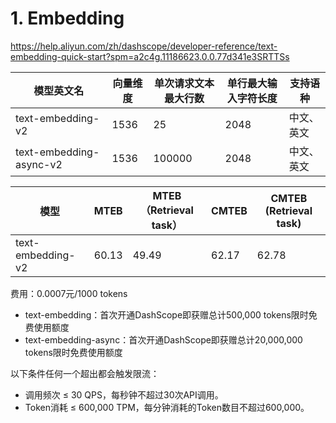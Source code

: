 # 1. Embedding

https://help.aliyun.com/zh/dashscope/developer-reference/text-embedding-quick-start?spm=a2c4g.11186623.0.0.77d341e3SRTTSs

| 模型英文名 | 向量维度 | 单次请求文本最大行数 | 单行最大输入字符长度 | 支持语种 |
| --- |------|------------|------------| --- |
| text-embedding-v2 | 1536 | 25         | 2048       | 中文、英文 |
| text-embedding-async-v2 | 1536 | 100000         | 2048       | 中文、英文 |

| 模型 | MTEB | MTEB（Retrieval task） | CMTEB | CMTEB (Retrieval task) |
| --- |------|------------|------------| --- |
| text-embedding-v2 | 60.13 | 49.49 | 62.17 | 62.78 |


费用：0.0007元/1000 tokens

- text-embedding：首次开通DashScope即获赠总计500,000 tokens限时免费使用额度
- text-embedding-async：首次开通DashScope即获赠总计20,000,000 tokens限时免费使用额度

以下条件任何一个超出都会触发限流：

- 调用频次 ≤ 30 QPS，每秒钟不超过30次API调用。
- Token消耗 ≤ 600,000 TPM，每分钟消耗的Token数目不超过600,000。